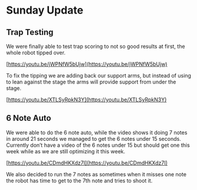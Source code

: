 # Sunday Update

## Trap Testing

We were finally able to test trap scoring to not so good results at first, the whole robot tipped over.

[https://youtu.be/jWPNfW5bUjw](https://youtu.be/jWPNfW5bUjw)

To fix the tipping we are adding back our support arms, but instead of using to lean against the stage the arms will provide support from under the stage.

[https://youtu.be/XTLSyRpkN3Y](https://youtu.be/XTLSyRpkN3Y)

## 6 Note Auto

We were able to do the 6 note auto, while the video shows it doing 7 notes in around 21 seconds we managed to get the 6 notes under 15 seconds. Currently don’t have a video of the 6 notes under 15 but should get one this week while as we are still optimizing it this week. 

[https://youtu.be/CDmdHKXdz7I](https://youtu.be/CDmdHKXdz7I)

We also decided to run the 7 notes as sometimes when it misses one note the robot has time to get to the 7th note and tries to shoot it.